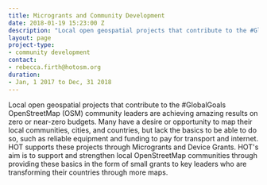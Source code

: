 ```yaml
---
title: Microgrants and Community Development
date: 2018-01-19 15:23:00 Z
description: "Local open geospatial projects that contribute to the #GlobalGoals"
layout: page
project-type:
- community development
contact:
- rebecca.firth@hotosm.org
duration:
- Jan, 1 2017 to Dec, 31 2018
---
```


Local open geospatial projects that contribute to the #GlobalGoals
OpenStreetMap (OSM) community leaders are achieving amazing results on zero or near-zero budgets. Many have a desire or opportunity to map their local communities, cities, and countries, but lack the basics to be able to do so, such as reliable equipment and funding to pay for transport and internet. HOT supports these projects through Microgrants and Device Grants. HOT's aim is to support and strengthen local OpenStreetMap communities through providing these basics in the form of small grants to key leaders who are transforming their countries through more maps.
